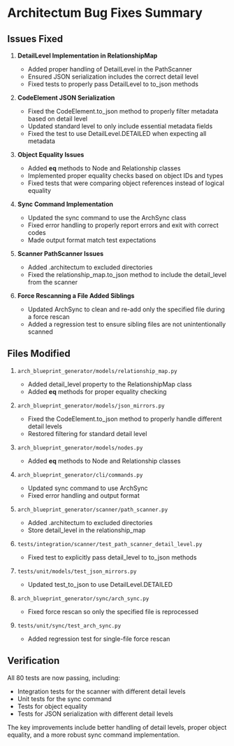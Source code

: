 # Architectum Bug Fixes Summary

## Issues Fixed

1. **DetailLevel Implementation in RelationshipMap**
   - Added proper handling of DetailLevel in the PathScanner
   - Ensured JSON serialization includes the correct detail level
   - Fixed tests to properly pass DetailLevel to to_json methods

2. **CodeElement JSON Serialization**
   - Fixed the CodeElement.to_json method to properly filter metadata based on detail level
   - Updated standard level to only include essential metadata fields
   - Fixed the test to use DetailLevel.DETAILED when expecting all metadata

3. **Object Equality Issues**
   - Added __eq__ methods to Node and Relationship classes
   - Implemented proper equality checks based on object IDs and types
   - Fixed tests that were comparing object references instead of logical equality

4. **Sync Command Implementation**
   - Updated the sync command to use the ArchSync class
   - Fixed error handling to properly report errors and exit with correct codes
   - Made output format match test expectations

5. **Scanner PathScanner Issues**
   - Added .architectum to excluded directories
   - Fixed the relationship_map.to_json method to include the detail_level from the scanner

6. **Force Rescanning a File Added Siblings**
   - Updated ArchSync to clean and re-add only the specified file during a force rescan
   - Added a regression test to ensure sibling files are not unintentionally scanned

## Files Modified

1. `arch_blueprint_generator/models/relationship_map.py`
   - Added detail_level property to the RelationshipMap class
   - Added __eq__ methods for proper equality checking

2. `arch_blueprint_generator/models/json_mirrors.py`
   - Fixed the CodeElement.to_json method to properly handle different detail levels
   - Restored filtering for standard detail level

3. `arch_blueprint_generator/models/nodes.py`
   - Added __eq__ methods to Node and Relationship classes

4. `arch_blueprint_generator/cli/commands.py`
   - Updated sync command to use ArchSync
   - Fixed error handling and output format

5. `arch_blueprint_generator/scanner/path_scanner.py`
   - Added .architectum to excluded directories
   - Store detail_level in the relationship_map

6. `tests/integration/scanner/test_path_scanner_detail_level.py`
   - Fixed test to explicitly pass detail_level to to_json methods

7. `tests/unit/models/test_json_mirrors.py`
   - Updated test_to_json to use DetailLevel.DETAILED

8. `arch_blueprint_generator/sync/arch_sync.py`
   - Fixed force rescan so only the specified file is reprocessed

9. `tests/unit/sync/test_arch_sync.py`
   - Added regression test for single-file force rescan

## Verification

All 80 tests are now passing, including:
- Integration tests for the scanner with different detail levels
- Unit tests for the sync command
- Tests for object equality
- Tests for JSON serialization with different detail levels

The key improvements include better handling of detail levels, proper object equality, and a more robust sync command implementation.
